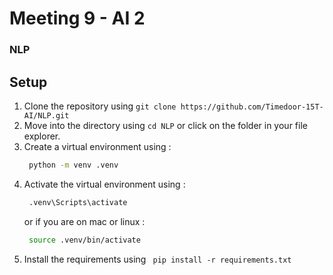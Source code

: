 # Meeting 9 - AI 2
### NLP

## Setup
1. Clone the repository using `git clone https://github.com/Timedoor-15T-AI/NLP.git`
2. Move into the directory using `cd NLP` or click on the folder in your file explorer.
3. Create a virtual environment using :
   ```bash
    python -m venv .venv
   ```
4. Activate the virtual environment using :
   ```bash
    .venv\Scripts\activate
   ```
   or if you are on mac or linux :
   ```bash
    source .venv/bin/activate
   ```
5. Install the requirements using ` pip install -r requirements.txt`